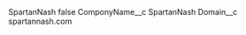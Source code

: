<?xml version="1.0" encoding="UTF-8"?>
<CustomMetadata xmlns="http://soap.sforce.com/2006/04/metadata" xmlns:xsi="http://www.w3.org/2001/XMLSchema-instance" xmlns:xsd="http://www.w3.org/2001/XMLSchema">
    <label>SpartanNash</label>
    <protected>false</protected>
    <values>
        <field>ComponyName__c</field>
        <value xsi:type="xsd:string">SpartanNash</value>
    </values>
    <values>
        <field>Domain__c</field>
        <value xsi:type="xsd:string">spartannash.com</value>
    </values>
</CustomMetadata>

